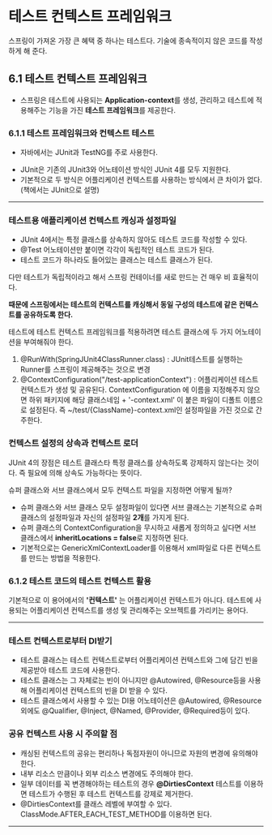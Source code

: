 #  테스트 컨텍스트 프레임워크



스프링이 가져온 가장 큰 혜택 중 하나는 테스트다.
기술에 종속적이지 않은 코드를 작성하게 해 준다.









## 6.1 테스트 컨텍스트 프레임워크

- 스프링은 테스트에 사용되는 **Application-context**를 생성, 관리하고 테스트에 적용해주는 기능을 가진 **테스트 프레임워크**를 제공한다.










### 6.1.1 테스트 프레임워크와 컨텍스트 테스트

- 자바에서는 JUnit과 TestNG를 주로 사용한다. 
* JUnit은 기존의 JUnit3와 어노테이션 방식인 JUnit 4를 모두 지원한다.
* 기본적으로 두 방식은 어플리케이션 컨텍스트를 사용하는 방식에서 큰 차이가 없다. (책에서는 JUnit으로 설명)

* * *


### 테스트용 애플리케이션 컨텍스트 캐싱과 설정파일

- JUnit 4에서는 특정 클래스를 상속하지 않아도 테스트 코드를 작성할 수 있다.
- @Test 어노테이션만 붙이면 각각이 독립적인 테스트 코드가 된다.
- 테스트 코드가 하나라도 들어있는 클래스는 테스트 클래스가 된다.


다만 테스트가 독립적이라고 해서 스프링 컨테이너를 새로 만드는 건 매우 비 효율적이다.

**때문에 스프링에서는 테스트의 컨텍스트를 캐싱해서 동일 구성의 테스트에 같은 컨텍스트를 공유하도록 한다.**

테스트에 테스트 컨텍스트 프레임워크를 적용하려면 테스트 클래스에 두 가지 어노테이션을 부여해줘야 한다.
1. @RunWith(SpringJUnit4ClassRunner.class) : JUnit테스트를 실행하는 Runner를 스프링이 제공해주는 것으로 변경
2. @ContextConfiguration("/test-applicationContext") : 어플리케이션 테스트 컨텍스트가 생성 및 공유된다.
    ContextConfiguration 에 이름을 지정해주지 않으면 하위 패키지에 해당 클래스네임 + '-context.xml' 이 붙은 파일이 디폴트 이름으로 설정된다.
    즉 ~/test/{ClassName}-context.xml인 설정파일을 가진 것으로 간주한다.






### 컨텍스트 설정의 상속과 컨텍스트 로더

JUnit 4의 장점은 테스트 클래스타 특정 클래스를 상속하도록 강제하지 않는다는 것이다.
즉 필요에 의해 상속도 가능하다는 뜻이다.

슈퍼 클래스와 서브 클래스에서 모두 컨텍스트 파일을 지정하면 어떻게 될까?

- 슈퍼 클래스와 서브 클래스 모두 설정파일이 있다면 서브 클래스는 기본적으로 슈퍼클래스의 설정파일과 자신의 설정파일 **2개**를 가지게 된다.
- 슈퍼 클래스의 ContextConfiguration을 무시하고 새롭게 정의하고 싶다면 서브 클래스에서 **inheritLocations = false**로 지정하면 된다.
- 기본적으로는 GenericXmlContextLoader를 이용해서 xml파일로 다른 컨텍스트를 만드는 방법을 적용한다.


### 6.1.2 테스트 코드의 테스트 컨텍스트 활용

기본적으로 이 용어에서의 **'컨텍스트'** 는 어플리케이션 컨텍스트가 아니다. 테스트에 사용되는 어플리케이션 컨텍스트를 생성 및 관리해주는 오브젝트를 가리키는 용어다.



* * *

### 테스트 컨텍스트로부터 DI받기

- 테스트 클래스는 테스트 컨텍스트로부터 어플리케이션 컨텍스트와 그에 담긴 빈을 제공받아 테스트 코드에 사용한다.
- 테스트 클래스는 그 자체로는 빈이 아니지만 @Autowired, @Resource등을 사용해 어플리케이션 컨텍스트의 빈을 DI 받을 수 있다.
- 테스트 클래스에서 사용할 수 있는 DI용 어노테이션은 @Autowired, @Resource외에도 @Qualifier, @Inject, @Named, @Provider, @Required등이 있다.





### 공유 컨텍스트 사용 시 주의할 점

- 캐싱된 컨텍스트의 공유는 편리하나 독점자원이 아니므로 자원의 변경에 유의해야 한다.
- 내부 리소스 만큼이나 외부 리소스 변경에도 주의해야 한다.
- 일부 데이터를 꼭 변경해야하는 테스트의 경우 **@DirtiesContext** 테스트를 이용하면 테스트가 수행된 후 테스트 컨텍스트를 강제로 제거한다.
- @DirtiesContext를 클래스 레벨에 부여할 수 있다. ClassMode.AFTER_EACH_TEST_METHOD를 이용하면 된다.





* * *



